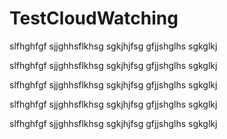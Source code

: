 # TestCloudWatching

slfhghfgf
sjjghhsflkhsg
sgkjhjfsg
gfjjshglhs
sgkglkj

slfhghfgf
sjjghhsflkhsg
sgkjhjfsg
gfjjshglhs
sgkglkj

slfhghfgf
sjjghhsflkhsg
sgkjhjfsg
gfjjshglhs
sgkglkj

slfhghfgf
sjjghhsflkhsg
sgkjhjfsg
gfjjshglhs
sgkglkj

slfhghfgf
sjjghhsflkhsg
sgkjhjfsg
gfjjshglhs
sgkglkj